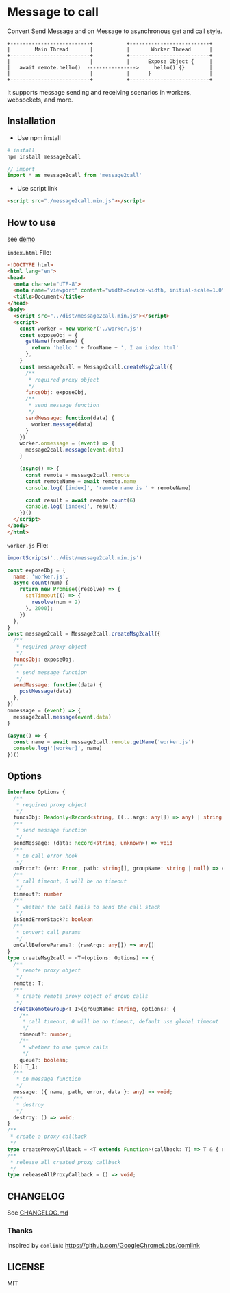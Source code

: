# Message to call

Convert Send Message and on Message to asynchronous get and call style.


```
+--------------------------+           +--------------------------+
|        Main Thread       |           |       Worker Thread      |
+--------------------------+           +--------------------------+
|                          |           |      Expose Object {     |
|   await remote.hello()  ---------------->     hello() {}        |
|                          |           |      }                   |
+--------------------------+           +--------------------------+  
```

It supports message sending and receiving scenarios in workers, websockets, and more.

## Installation

- Use npm install

```bash
# install
npm install message2call
```

```js
// import
import * as message2call from 'message2call'
```

- Use script link

```html
<script src="./message2call.min.js"></script>
```

## How to use

see [demo](https://lyswhut.github.io/message2call/demo/index.html)

`index.html` File:

```html
<!DOCTYPE html>
<html lang="en">
<head>
  <meta charset="UTF-8">
  <meta name="viewport" content="width=device-width, initial-scale=1.0">
  <title>Document</title>
</head>
<body>
  <script src="../dist/message2call.min.js"></script>
  <script>
    const worker = new Worker('./worker.js')
    const exposeObj = {
      getName(fromName) {
        return 'hello ' + fromName + ', I am index.html'
      },
    }
    const message2call = Message2call.createMsg2call({
      /**
       * required proxy object
       */
      funcsObj: exposeObj,
      /**
       * send message function
       */
      sendMessage: function(data) {
        worker.message(data)
      }
    })
    worker.onmessage = (event) => {
      message2call.message(event.data)
    }

    (async() => {
      const remote = message2call.remote
      const remoteName = await remote.name
      console.log('[index]', 'remote name is ' + remoteName)

      const result = await remote.count(6)
      console.log('[index]', result)
    })()
  </script>
</body>
</html>
```

`worker.js` File:

```js
importScripts('../dist/message2call.min.js')

const exposeObj = {
  name: 'worker.js',
  async count(num) {
    return new Promise((resolve) => {
      setTimeout(() => {
        resolve(num + 2)
      }, 2000);
    })
  },
}
const message2call = Message2call.createMsg2call({
  /**
   * required proxy object
   */
  funcsObj: exposeObj,
  /**
   * send message function
   */
  sendMessage: function(data) {
    postMessage(data)
  },
})
onmessage = (event) => {
  message2call.message(event.data)
}

(async() => {
  const name = await message2call.remote.getName('worker.js')
  console.log('[worker]', name)
})()
```

## Options

```ts
interface Options {
  /**
   * required proxy object
   */
  funcsObj: Readonly<Record<string, ((...args: any[]) => any) | string | number | object>>
  /**
   * send message function
   */
  sendMessage: (data: Record<string, unknown>) => void
  /**
   * on call error hook
   */
  onError?: (err: Error, path: string[], groupName: string | null) => viod
  /**
   * call timeout, 0 will be no timeout
   */
  timeout?: number
  /**
   * whether the call fails to send the call stack
   */
  isSendErrorStack?: boolean
  /**
   * convert call params
   */
  onCallBeforeParams?: (rawArgs: any[]) => any[]
}
type createMsg2call = <T>(options: Options) => {
  /**
   * remote proxy object
   */
  remote: T;
  /**
   * create remote proxy object of group calls
   */
  createRemoteGroup<T_1>(groupName: string, options?: {
    /**
     * call timeout, 0 will be no timeout, default use global timeout
     */
    timeout?: number;
    /**
     * whether to use queue calls
     */
    queue?: boolean;
  }): T_1;
  /**
   * on message function
   */
  message: ({ name, path, error, data }: any) => void;
  /**
   * destroy
   */
  destroy: () => void;
}
/**
 * create a proxy callback
 */
type createProxyCallback = <T extends Function>(callback: T) => T & { releaseProxy: () => void };
/**
 * release all created proxy callback
 */
type releaseAllProxyCallback = () => void;
```

## CHANGELOG

See [CHANGELOG.md](https://github.com/lyswhut/message2call/blob/master/CHANGELOG.md)

### Thanks

Inspired by `comlink`: <https://github.com/GoogleChromeLabs/comlink>

## LICENSE

MIT
